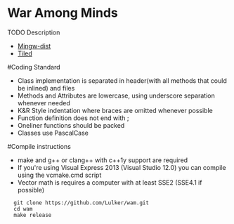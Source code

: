 War Among Minds
===============

TODO Description

* [Mingw-dist](http://nuwen.net/mingw.html)
* [Tiled](http://www.mapeditor.org/)

#Coding Standard

* Class implementation is separated in header(with all methods that could be inlined) and files
* Methods and Attributes are lowercase, using underscore separation whenever needed
* K&R Style indentation where braces are omitted whenever possible
* Function definition does not end with ;
* Oneliner functions should be packed
* Classes use PascalCase

#Compile instructions

* make and g++ or clang++ with c++1y support are required
* If you're using Visual Express 2013 (Visual Studio 12.0) you can compile using the vcmake.cmd script
* Vector math is requires a computer with at least SSE2 (SSE4.1 if possible)

```
  git clone https://github.com/Lulker/wam.git
  cd wam
  make release
```
